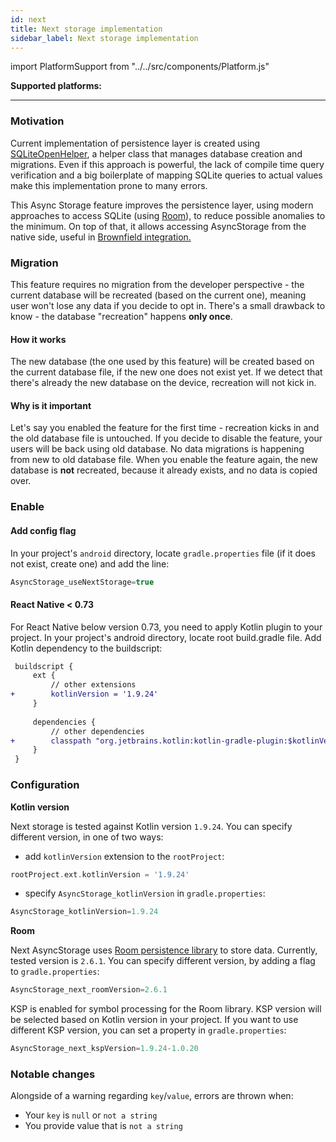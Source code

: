 ```yaml
---
id: next
title: Next storage implementation
sidebar_label: Next storage implementation
---
```

import PlatformSupport from "../../src/components/Platform.js"

**Supported platforms:**
<PlatformSupport title="Android" platformIcon="icon_android.svg"></PlatformSupport>

---

### Motivation

Current implementation of persistence layer is created using [SQLiteOpenHelper](https://developer.android.com/reference/android/database/sqlite/SQLiteOpenHelper), 
a helper class that manages database creation and migrations. Even if this approach is powerful, the lack of compile time query verification and a big boilerplate of mapping SQLite queries  to actual values make this implementation prone to many errors.

This Async Storage feature improves the persistence layer, using modern approaches to access SQLite (using [Room](https://developer.android.com/training/data-storage/room)), to reduce possible anomalies to the minimum. 
On top of that, it allows accessing AsyncStorage from the native side, useful in [Brownfield integration.](BrownfieldIntegration.md#android)

### Migration

This feature requires no migration from the developer perspective - the current database will be recreated (based on the current one), meaning user won't lose any data if you decide to opt in.
There's a small drawback to know - the database "recreation" happens **only once**. 

#### How it works

The new database (the one used by this feature) will be created based on the current database file, if the new one does not exist yet. 
If we detect that there's already the new database on the device, recreation will not kick in.


#### Why is it important

Let's say you enabled the feature for the first time - recreation kicks in and the old database file is untouched.
If you decide to disable the feature, your users will be back using old database. No data migrations is happening from new to old database file.
When you enable the feature again, the new database is **not** recreated, because it already exists, and no data is copied over.


### Enable

#### Add config flag

In your project's `android` directory, locate `gradle.properties` file (if it does not exist, create one) and add the line:
```groovy
AsyncStorage_useNextStorage=true
```

#### React Native < 0.73

For React Native below version 0.73, you need to apply Kotlin plugin to your project.
In your project's android directory, locate root build.gradle file. Add Kotlin dependency to the buildscript:

```diff
 buildscript {
     ext {
         // other extensions
+        kotlinVersion = '1.9.24'
     }
    
     dependencies {
         // other dependencies
+        classpath "org.jetbrains.kotlin:kotlin-gradle-plugin:$kotlinVersion"
     }
 }

```


### Configuration

**Kotlin version**

Next storage is tested against Kotlin version `1.9.24`. 
You can specify different version, in one of two ways:

- add `kotlinVersion` extension to the `rootProject`:

```groovy
rootProject.ext.kotlinVersion = '1.9.24'
```

- specify `AsyncStorage_kotlinVersion` in `gradle.properties`:

```groovy
AsyncStorage_kotlinVersion=1.9.24
```

**Room**

Next AsyncStorage uses [Room persistence library](https://developer.android.com/jetpack/androidx/releases/room) to store data.
Currently, tested version is `2.6.1`. You can specify different version, by adding a flag to `gradle.properties`:

```groovy
AsyncStorage_next_roomVersion=2.6.1
```

KSP is enabled for symbol processing for the Room library.
KSP version will be selected based on Kotlin version in your project.
If you want to use different KSP version, you can set a property in `gradle.properties`:

```groovy
AsyncStorage_next_kspVersion=1.9.24-1.0.20
```

### Notable changes

Alongside of a warning regarding `key`/`value`, errors are thrown when:

- Your `key` is `null` or `not a string`
- You provide value that is `not a string` 
